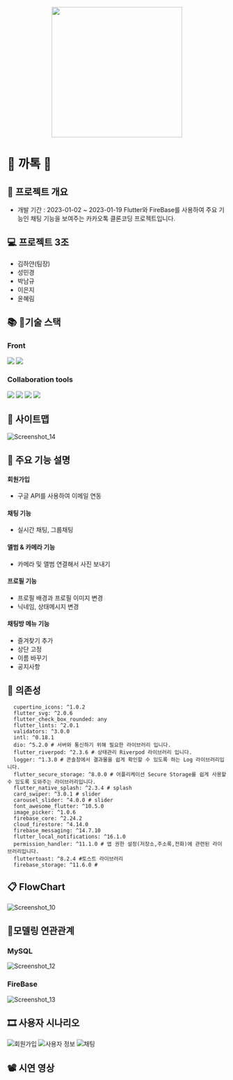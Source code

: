 <p align="center"><img src="https://github.com/heidi505/advanced_team3_front/assets/98313279/1ed7c5b8-dc07-4fe2-b3c7-a0264e1dbd77" height="300px" width="300px"></p>

# 🔔 까톡 🔔
   
## 📃 프로젝트 개요
- 개발 기간 : 2023-01-02 ~ 2023-01-19
Flutter와 FireBase를 사용하여 주요 기능인 채팅 기능을 보여주는 카카오톡 클론코딩 프로젝트입니다.  

## 💻 프로젝트 3조
+ 김하얀(팀장)
+ 성민경
+ 박남규
+ 이은지
+ 윤혜림
  
## 📚 기술 스택

### Front
<img src="https://img.shields.io/badge/flutter-E34F26?style=for-the-badge&logo=flutter&logoColor=white"> <img src="https://img.shields.io/badge/firebase-1572B6?style=for-the-badge&logo=firebase&logoColor=white"> 

### Collaboration tools
<img src="https://img.shields.io/badge/figma-0769AD?style=for-the-badge&logo=figma&logoColor=white"> <img src="https://img.shields.io/badge/notion-4FC08D?style=for-the-badge&logo=notion&logoColor=white"> <img src="https://img.shields.io/badge/github-181717?style=for-the-badge&logo=github&logoColor=white"> <img src="https://img.shields.io/badge/git-F05032?style=for-the-badge&logo=git&logoColor=white">
  
## 📑 사이트맵
![Screenshot_14](https://github.com/heidi505/advanced_first_project/assets/98313279/e3d353f6-140e-4df8-8b3d-eb5937571e67)

## 📓 주요 기능 설명
#### 회원가입
- 구글 API를 사용하여 이메일 연동

#### 채팅 기능
- 실시간 채팅, 그룹채팅
 
#### 앨범 & 카메라 기능
- 카메라 및 앨범 연결해서 사진 보내기
 
#### 프로필 기능
- 프로필 배경과 프로필 이미지 변경
- 닉네임, 상태메시지 변경

#### 채팅방 메뉴 기능
- 즐겨찾기 추가
- 상단 고정
- 이름 바꾸기
- 공지사항

  
## 🔖 의존성
```
  cupertino_icons: ^1.0.2
  flutter_svg: ^2.0.6
  flutter_check_box_rounded: any
  flutter_lints: ^2.0.1
  validators: ^3.0.0
  intl: ^0.18.1
  dio: ^5.2.0 # 서버와 통신하기 위해 필요한 라이브러리 입니다.
  flutter_riverpod: ^2.3.6 # 상태관리 Riverpod 라이브러리 입니다.
  logger: ^1.3.0 # 콘솔창에서 결과물을 쉽게 확인할 수 있도록 하는 Log 라이브러리입니다.
  flutter_secure_storage: ^8.0.0 # 어플리케이션 Secure Storage를 쉽게 사용할 수 있도록 도와주는 라이브러리입니다.
  flutter_native_splash: ^2.3.4 # splash
  card_swiper: ^3.0.1 # slider
  carousel_slider: ^4.0.0 # slider
  font_awesome_flutter: ^10.5.0
  image_picker: ^1.0.6
  firebase_core: ^2.24.2
  cloud_firestore: ^4.14.0
  firebase_messaging: ^14.7.10
  flutter_local_notifications: ^16.1.0
  permission_handler: ^11.1.0 # 앱 권한 설정(저장소,주소록,전화)에 관련된 라이브러리입니다.
  fluttertoast: ^8.2.4 #토스트 라이브러리
  firebase_storage: ^11.6.0 #

```

## 📋 FlowChart
![Screenshot_10](https://github.com/heidi505/advanced_first_project/assets/98313279/23b6dd77-44d0-43c9-aacf-b106fdabb8f0)

  
## 📒모델링 연관관계
### MySQL
![Screenshot_12](https://github.com/heidi505/advanced_first_project/assets/98313279/61118590-1aae-4658-ac13-53549696f58f)
### FireBase
![Screenshot_13](https://github.com/heidi505/advanced_first_project/assets/98313279/ef7763f6-a1ff-4ac5-ad46-1a84b239bed6)

## 🎞 사용자 시나리오
![회원가입](https://github.com/heidi505/advanced_first_project/assets/98313279/6edcfd32-019f-4749-980a-ded245b7a2c3)
![사용자 정보](https://github.com/heidi505/advanced_first_project/assets/98313279/6bbbb09d-7283-4375-b251-f00e72834d2a)
![채팅](https://github.com/heidi505/advanced_first_project/assets/98313279/49275bfe-47c1-438e-9ad9-4598129165c3)


## 📽 시연 영상

